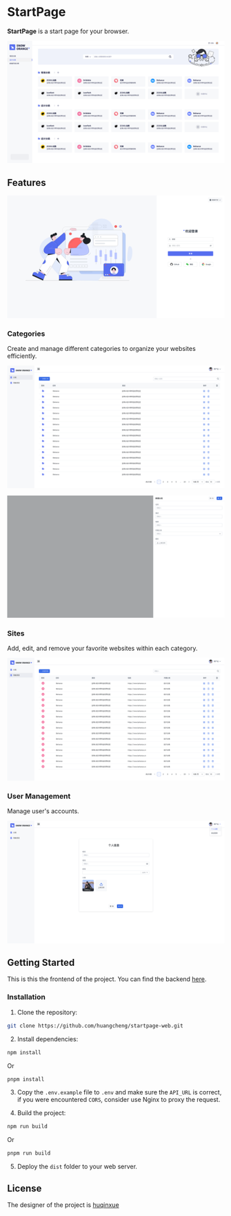 # StartPage
**StartPage** is a start page for your browser.

![Home](docs/homepage.png)


## Features

![Login](docs/login.png)

### Categories

Create and manage different categories to organize your websites efficiently.

![Category](docs/category.png)

![Categoris Management](docs/categories_management.png)

### Sites
Add, edit, and remove your favorite websites within each category.

![Site](docs/site.png)

### User Management
Manage user's accounts.

![User Management](docs/user.png)

## Getting Started

This is this the frontend of the project. You can find the backend [here](https://github.com/huangcheng/startpage-server).

### Installation
1. Clone the repository:
```bash
git clone https://github.com/huangcheng/startpage-web.git
```

2. Install dependencies:
```bash
npm install
```
Or
```bash
pnpm install
```

3. Copy the `.env.example` file to `.env` and make sure the `API_URL` is correct, if you were encountered `CORS`, consider use Nginx to proxy the request.

4. Build the project:
```bash
npm run build
```
Or
```bash
pnpm run build
```

5. Deploy the `dist` folder to your web server.


## License
The designer of the project is [huqinxue](https://github.com/huqinxue)
